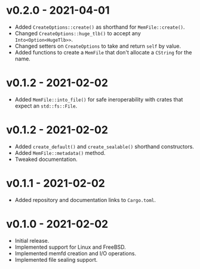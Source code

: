 # v0.2.0 - 2021-04-01
* Added `CreateOptions::create()` as shorthand for `MemFile::create()`.
* Changed `CreateOptions::huge_tlb()` to accept any `Into<Option<HugeTlb>>`.
* Changed setters on `CreateOptions` to take and return `self` by value.
* Added functions to create a `MemFile` that don't allocate a `CString` for the name.

# v0.1.2 - 2021-02-02
* Added `MemFile::into_file()` for safe ineroperability with crates that expect an `std::fs::File`.

# v0.1.2 - 2021-02-02
* Added `create_default()` and `create_sealable()` shorthand constructors.
* Added `MemFile::metadata()` method.
* Tweaked documentation.

# v0.1.1 - 2021-02-02
* Added repository and documentation links to `Cargo.toml`.

# v0.1.0 - 2021-02-02
* Initial release.
* Implemented support for Linux and FreeBSD.
* Implemented memfd creation and I/O operations.
* Implemented file sealing support.
